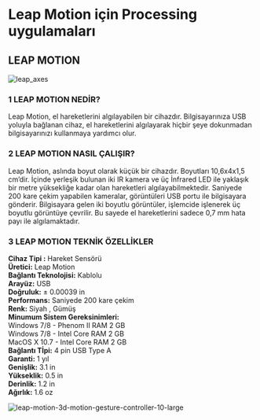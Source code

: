 # Leap Motion için Processing uygulamaları

## LEAP MOTION
![leap_axes](https://user-images.githubusercontent.com/21055045/42754206-52127976-88fc-11e8-96b4-794d15c7a806.png)

### 1 LEAP MOTION NEDİR?
Leap Motion, el hareketlerini algılayabilen bir cihazdır. Bilgisayarınıza USB yoluyla bağlanan
cihaz, el hareketlerini algılayarak hiçbir şeye dokunmadan bilgisayarınızı kullanmaya
yardımcı olur.
### 2 LEAP MOTION NASIL ÇALIŞIR?
Leap Motion, aslında boyut olarak küçük bir cihazdır. Boyutları 10,6x4x1,5 cm’dir. İçinde
yerleşik bulunan iki IR kamera ve üç İnfrared LED ile yaklaşık bir metre yüksekliğe kadar
olan hareketleri algılayabilmektedir. Saniyede 200 kare çekim yapabilen kameralar,
görüntüleri USB portu ile bilgisayara gönderir. Bilgisayara gelen iki boyutlu görüntüler,
işlemcide işlenerek üç boyutlu görüntüye çevrilir. Bu sayede el hareketlerini sadece 0,7 mm
hata payı ile algılamaktadır.
### 3 LEAP MOTION TEKNİK ÖZELLİKLER
**Cihaz Tipi :** Hareket Sensörü <br/>
**Üretici:** Leap Motion <br/>
**Bağlantı Teknolojisi:** Kablolu <br/>
**Arayüz:** USB <br/>
**Doğruluk:** ± 0.00039 in <br/>
**Performans:** Saniyede 200 kare çekim <br/>
**Renk:** Siyah , Gümüş <br/>
**Minumum Sistem Gereksinimleri:** <br/>
Windows 7/8 - Phenom II RAM 2 GB <br/>
Windows 7/8 - Intel Core RAM 2 GB <br/>
MacOS X 10.7 - Intel Core RAM 2 GB <br/>
**Bağlantı Tİpi:** 4 pin USB Type A <br/>
**Garanti:** 1 yıl <br/>
**Genişlik:** 3.1 in <br/>
**Yükseklik:** 0.5 in <br/>
**Derinlik:** 1.2 in <br/>
**Ağırlık:** 1.6 oz <br/>

![leap-motion-3d-motion-gesture-controller-10-large](https://user-images.githubusercontent.com/21055045/42754207-5235e776-88fc-11e8-9e63-255484dd7643.jpg)

